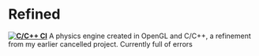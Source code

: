 # Refined
**[![C/C++ CI](https://github.com/sacreative10/Refined/actions/workflows/c-cpp.yml/badge.svg)](https://github.com/sacreative10/Refined/actions/workflows/c-cpp.yml)**
A physics engine created in OpenGL and C/C++, a refinement from my earlier cancelled project.
Currently full of errors
